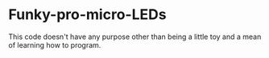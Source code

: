# Funky-pro-micro-LEDs
This code doesn't have any purpose other than being a little toy and a mean of learning how to program.
